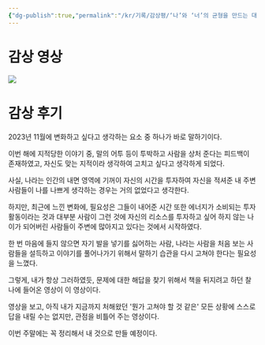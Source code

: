 ```yaml
---
{"dg-publish":true,"permalink":"/kr/기록/감상평/‘나’와 ‘너’의 균형을 만드는 대화법 박재연 리플러스 인간연구소 소장/","title":"‘나’와 ‘너’의 균형을 만드는 대화법 박재연 리플러스 인간연구소 소장","tags":["🎬Review"],"created":"2023-11-23"}
---
```



# 감상 영상
![](https://www.youtube.com/watch?v=ZEk_eMZ6Sjo&t=725s&ab_channel=%EC%84%B8%EB%B0%94%EC%8B%9C%EA%B0%95%EC%97%B0SebasiTalk)

# 감상 후기
2023년 11월에 변화하고 싶다고 생각하는 요소 중 하나가 바로 말하기이다.

이번 해에 지적당한 이야기 중, 말의 어투 등이 투박하고 사람을 상처 준다는 피드백이 존재하였고, 자신도 맞는 지적이라 생각하여 고치고 싶다고 생각하게 되었다.

사실, 나라는 인간의 내면 영역에 기꺼이 자신의 시간을 투자하여 자신을 적셔준 내 주변 사람들이 나를 나쁘게 생각하는 경우는 거의 없었다고 생각한다.

하지만, 최근에 느낀 변화에, 필요성은 그들이 내어준 시간 또한 에너지가 소비되는 투자 활동이라는 것과 대부분 사람이 그런 것에 자신의 리소스를 투자하고 싶어 하지 않는 나이가 되어버린 사람들이 주변에 많아지고 있다는 것에서 시작하였다.

한 번 마음에 들지 않으면 자기 발을 넣기를 싫어하는 사람, 나라는 사람을 처음 보는 사람들을 설득하고 이야기를 풀어나가기 위해서 말하기 습관을 다시 고쳐야 한다는 필요성을 느꼈다.

그렇게, 내가 항상 그러하였듯, 문제에 대한 해답을 찾기 위해서 책을 뒤지려고 하던 찰나에 들어온 영상이 이 영상이다.

영상을 보고, 아직 내가 지금까지 처해왔던 '뭔가 고쳐야 할 것 같은' 모든 상황에 스스로 답을 내릴 수는 없지만, 관점을 비틀어 주는 영상이다.

이번 주말에는 꼭 정리해서 내 것으로 만들 예정이다.